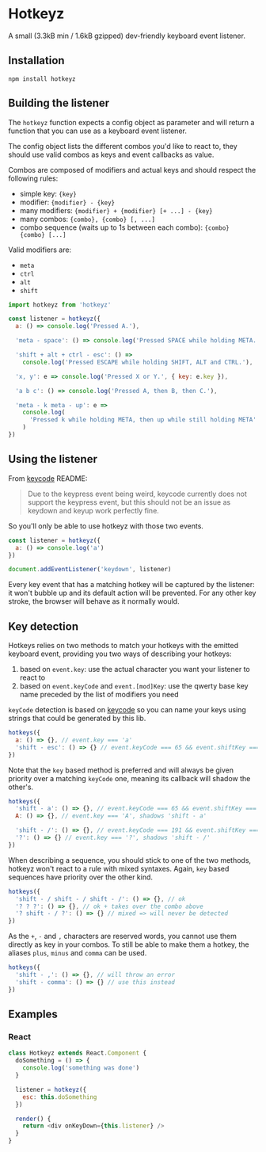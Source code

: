 # Hotkeyz

A small (3.3kB min / 1.6kB gzipped) dev-friendly keyboard event listener.

## Installation

`npm install hotkeyz`

## Building the listener

The `hotkeyz` function expects a config object as parameter and will return a function that you can use as a keyboard event listener.

The config object lists the different combos you'd like to react to, they should use valid combos as keys and event callbacks as value.

Combos are composed of modifiers and actual keys and should respect the following rules:

- simple key: `{key}`
- modifier: `{modifier} - {key}`
- many modifiers: `{modifier} + {modifier} [+ ...] - {key}`
- many combos: `{combo}, {combo} [, ...]`
- combo sequence (waits up to 1s between each combo): `{combo} {combo} [...]`

Valid modifiers are:

- `meta`
- `ctrl`
- `alt`
- `shift`

```js
import hotkeyz from 'hotkeyz'

const listener = hotkeyz({
  a: () => console.log('Pressed A.'),

  'meta - space': () => console.log('Pressed SPACE while holding META.'),

  'shift + alt + ctrl - esc': () =>
    console.log('Pressed ESCAPE while holding SHIFT, ALT and CTRL.'),

  'x, y': e => console.log('Pressed X or Y.', { key: e.key }),

  'a b c': () => console.log('Pressed A, then B, then C.'),

  'meta - k meta - up': e =>
    console.log(
      'Pressed k while holding META, then up while still holding META'
    )
})
```

## Using the listener

From [keycode](https://github.com/timoxley/keycode) README:

> Due to the keypress event being weird, keycode currently does not support the keypress event, but this should not be an issue as keydown and keyup work perfectly fine.

So you'll only be able to use hotkeyz with those two events.

```js
const listener = hotkeyz({
  a: () => console.log('a')
})

document.addEventListener('keydown', listener)
```

Every key event that has a matching hotkey will be captured by the listener: it won't bubble up and its default action will be prevented. For any other key stroke, the browser will behave as it normally would.

## Key detection

Hotkeys relies on two methods to match your hotkeys with the emitted keyboard event, providing you two ways of describing your hotkeys:

1. based on `event.key`: use the actual character you want your listener to react to
2. based on `event.keyCode` and `event.[mod]Key`: use the qwerty base key name preceded by the list of modifiers you need

`keyCode` detection is based on [keycode](https://github.com/timoxley/keycode) so you can name your keys using strings that could be generated by this lib.

```js
hotkeys({
  a: () => {}, // event.key === 'a'
  'shift - esc': () => {} // event.keyCode === 65 && event.shiftKey === true
})
```

Note that the `key` based method is preferred and will always be given priority over a matching `keyCode` one, meaning its callback will shadow the other's.

```js
hotkeys({
  'shift - a': () => {}, // event.keyCode === 65 && event.shiftKey === true
  A: () => {}, // event.key === 'A', shadows 'shift - a'

  'shift - /': () => {}, // event.keyCode === 191 && event.shiftKey === true
  '?': () => {} // event.key === '?', shadows 'shift - /'
})
```

When describing a sequence, you should stick to one of the two methods, hotkeyz won't react to a rule with mixed syntaxes.
Again, `key` based sequences have priority over the other kind.

```js
hotkeys({
  'shift - / shift - / shift - /': () => {}, // ok
  '? ? ?': () => {}, // ok + takes over the combo above
  '? shift - / ?': () => {} // mixed => will never be detected
})
```

As the `+`, `-` and `,` characters are reserved words, you cannot use them directly as key in your combos. To still be able to make them a hotkey, the aliases `plus`, `minus` and `comma` can be used.

```js
hotkeys({
  'shift - ,': () => {}, // will throw an error
  'shift - comma': () => {} // use this instead
})
```

## Examples

### React

```js
class Hotkeyz extends React.Component {
  doSomething = () => {
    console.log('something was done')
  }

  listener = hotkeyz({
    esc: this.doSomething
  })

  render() {
    return <div onKeyDown={this.listener} />
  }
}
```
